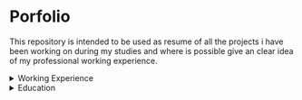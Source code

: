 # Porfolio
This repository is intended to be used as resume of all the projects i have been working on during my studies and where is possible give an clear idea of my professional working experience.

<details>
  <summary>Working Experience</summary>

   <details>
    <summary>Computer Vision</summary>
  </details>

  <details>
    <summary>Machine Learning</summary>
  </details>
  
</details>



<details>
  <summary>Education</summary
      
 
     
</details>





